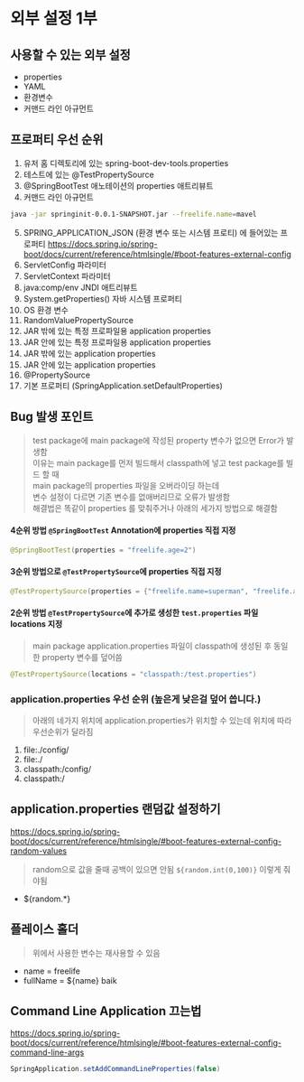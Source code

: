 # 외부 설정 1부
## 사용할 수 있는 외부 설정
- properties
- YAML
- 환경변수
- 커맨드 라인 아규먼트

## 프로퍼티 우선 순위
1. 유저 홈 디렉토리에 있는 spring-boot-dev-tools.properties
2. 테스트에 있는 @TestPropertySource
3. @SpringBootTest 애노테이션의 properties 애트리뷰트
4. 커맨드 라인 아규먼트
```bash
java -jar springinit-0.0.1-SNAPSHOT.jar --freelife.name=mavel
```
5. SPRING_APPLICATION_JSON (환경 변수 또는 시스템 프로티) 에 들어있는 프로퍼티
https://docs.spring.io/spring-boot/docs/current/reference/htmlsingle/#boot-features-external-config
6. ServletConfig 파라미터
7. ServletContext 파라미터
8. java:comp/env JNDI 애트리뷰트
9.  System.getProperties() 자바 시스템 프로퍼티
10. OS 환경 변수
11. RandomValuePropertySource
12. JAR 밖에 있는 특정 프로파일용 application properties
13. JAR 안에 있는 특정 프로파일용 application properties
14. JAR 밖에 있는 application properties
15. JAR 안에 있는 application properties
16. @PropertySource
17. 기본 프로퍼티 (SpringApplication.setDefaultProperties)

## Bug 발생 포인트
> test package에 main package에 작성된 property 변수가 없으면 Error가 발생함  
> 이유는 main package를 먼저 빌드해서 classpath에 넣고 test package를 빌드 할 때  
> main package의 properties 파일을 오버라이딩 하는데  
> 변수 설정이 다르면 기존 변수를 없애버리므로 오류가 발생함  
> 해결법은 똑같이 properties 를 맞춰주거나 아래의 세가지 방법으로 해결함  
#### 4순위 방법 `@SpringBootTest` Annotation에 properties 직접 지정
```java
@SpringBootTest(properties = "freelife.age=2")
```

#### 3순위 방법으로 `@TestPropertySource`에 properties 직접 지정
```java
@TestPropertySource(properties = {"freelife.name=superman", "freelife.age=23"})
```

#### 2순위 방법 `@TestPropertySource`에 추가로 생성한 `test.properties` 파일 locations 지정
> main package application.properties 파일이 classpath에 생성된 후 동일한 property 변수를 덮어씀
```java
@TestPropertySource(locations = "classpath:/test.properties")
```

### application.properties 우선 순위 (높은게 낮은걸 덮어 씁니다.)
> 아래의 네가지 위치에 application.properties가 위치할 수 있는데 위치에 따라 우선순위가 달라짐  
1. file:./config/
2. file:./
3. classpath:/config/
4. classpath:/

## application.properties 랜덤값 설정하기
https://docs.spring.io/spring-boot/docs/current/reference/htmlsingle/#boot-features-external-config-random-values
> random으로 값을 줄때 공백이 있으면 안됨 `${random.int(0,100)}` 이렇게 줘야됨  
- ${random.*}

## 플레이스 홀더
> 위에서 사용한 변수는 재사용할 수 있음
- name = freelife
- fullName = ${name} baik

## Command Line Application 끄는법
https://docs.spring.io/spring-boot/docs/current/reference/htmlsingle/#boot-features-external-config-command-line-args
```java
SpringApplication.setAddCommandLineProperties(false)
```